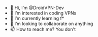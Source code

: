 - 👋 Hi, I’m @DroidVPN-Dev
- 👀 I’m interested in coding VPNs
- 🌱 I’m currently learning f*
- 💞️ I’m looking to collaborate on anything
- 📫 How to reach me? You don't

<!---
DroidVPN-Dev/DroidVPN-Dev is a ✨ special ✨ repository because its `README.md` (this file) appears on your GitHub profile.
You can click the Preview link to take a look at your changes.
--->
